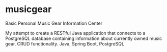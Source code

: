 # musicgear
Basic Personal Music Gear Information Center

My attempt to create a RESTful Java application that connects to a PostgreSQL database containing
information about currently owned music gear. CRUD functionality. Java, Spring Boot, PostgreSQL
